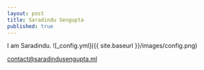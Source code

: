 ```yaml
---
layout: post
title: Saradindu Sengupta
published: true
---
```


I am Saradindu.
![_config.yml]({{ site.baseurl }}/images/config.png)

contact@saradindusengupta.ml
